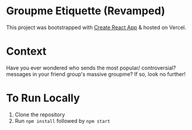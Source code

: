 # Groupme Etiquette (Revamped)

This project was bootstrapped with [Create React App](https://github.com/facebook/create-react-app) & hosted on Vercel. 

# Context
Have you ever wondered who sends the most popular/ controversial? messages in your friend group's massive groupme? If so, look no further! 

# To Run Locally
1. Clone the repository
2. Run `npm install` followed by `npm start`




